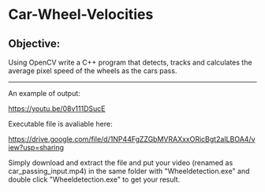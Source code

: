 # Car-Wheel-Velocities

Objective:
---------------
Using OpenCV write a C++ program that detects, tracks and calculates the average pixel speed of the wheels as the cars pass.

---------------

An example of output:

https://youtu.be/08v111DSucE

Executable file is avaliable here:

https://drive.google.com/file/d/1NP44FgZZGbMVRAXxxORicBgt2aILBOA4/view?usp=sharing

Simply download and extract the file and put your video (renamed as car_passing_input.mp4) in the same folder with "Wheeldetection.exe"
and double click "Wheeldetection.exe" to get your result.








